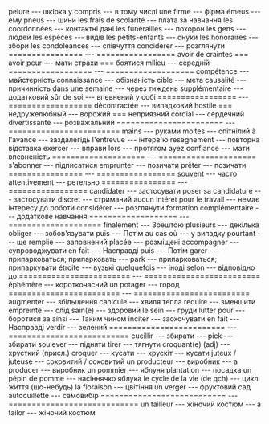 pelure --- шкірка
y compris --- в тому числі
une firme --- фірма
émeus --- ему
pneus --- шини
les frais de scolarité --- плата за навчання
les coordonnées --- контактні дані
les funérailles --- похорон
les gens --- людей
les espèces --- видів
les petits-enfants --- онуки
les honoraires --- збори
les condoléances --- співчуття
conciderer --- розглянути
================ --- =================
avoir de craintes === avoir peur --- мати страхи === боятися
milieu --- середній
================== --- ===================
compétence --- майстерність
connaissance --- обізнаність
cible --- мета
causalité --- причинність
dans une semaine --- через тиждень
supplémentaire --- додатковий
sûr de soi --- впевнений у собі
================= --- ==================
décontractée --- випадковий
hostile === недружелюбный --- ворожий === неприязний
cordial --- сердечний
divertissante --- розважальний
======================= --- ========================
mains --- руками
moites --- спітнілий
à l'avance --- заздалегідь
l'entrevue --- інтерв'ю
resegnement --- повторна відставка
exercer --- вправи
lors --- протягом
ayez confiance --- мати впевненість
==================== --- =====================
s'abonner --- підписатися
emprunter --- позичати
prêter --- позичати
================ --- =================
souvent --- часто
attentivement --- ретельно
================ --- =================
candidater --- застосувати
poser sa candidature --- застосувати
discret --- стриманий
aucun intérét pour le travail --- немає інтересу до роботи
considérer --- розглянути
formation complémentaire --- додаткове навчання
=================== --- ====================
finalement --- Зрештою
plusieurs --- декілька
obliger --- зобов'язувати
puis --- Потім
au cas où --- у випадку
pourtant --- ще
remplie --- заповнений
placée --- розміщені
accompagner --- супроводжувати
en fait --- Насправді
puis --- Потім
garer --- припарковаться; припарковать --- park --- припарковаться; припаркувати
étroite --- вузькі
quelquefois --- іноді
selon --- відповідно до
======================== --- =========================
éphémère --- короткочасний
un potager --- город
======================== --- =========================
augmenter --- збільшення
canicule --- хвиля тепла
reduire --- зменшити
empreinte --- слід
sain(e) --- здоровий
le sein --- груди
lutter pour --- боротися за
ainsi --- Таким чином
inciter --- заохочувати
en fait --- Насправді
verdir --- зелений
========================= --- ==========================
cueillir --- збирати --- pick --- збирати
soulever --- підняти
tirer --- тягнути
croquant(e) (adj) --- хрусткий (присл.)
croquer --- кусати --- хрускіт --- кусати
juteux / juteuse --- соковитий / соковитий
un producteur --- виробник --- a producer --- виробник
un pommier --- яблуня
plantation --- посадка
un pépin de pomme --- насіннячко яблука
le cycle de la vie (de qch) --- цикл життя (що-небудь)
la floraison --- цвітіння
un verger --- фруктовий сад
autocuillette --- самовибір
=========================== --- ============================
un tailleur --- жіночий костюм --- a tailor --- жіночий костюм